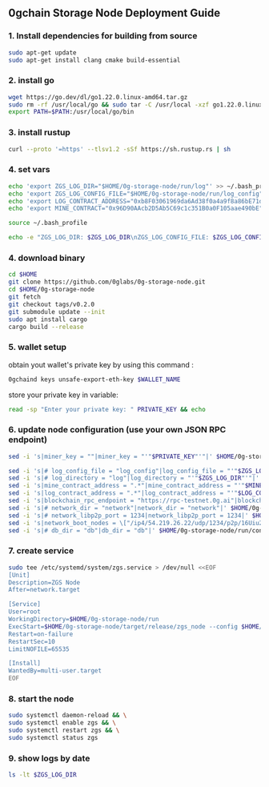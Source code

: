 ## 0gchain Storage Node Deployment Guide

### 1. Install dependencies for building from source
   ```bash
   sudo apt-get update
   sudo apt-get install clang cmake build-essential
   ```

### 2. install go
   ```bash
   wget https://go.dev/dl/go1.22.0.linux-amd64.tar.gz
   sudo rm -rf /usr/local/go && sudo tar -C /usr/local -xzf go1.22.0.linux-amd64.tar.gz
   export PATH=$PATH:/usr/local/go/bin
   ```

### 3. install rustup
   ```bash
   curl --proto '=https' --tlsv1.2 -sSf https://sh.rustup.rs | sh
   ```

### 4. set vars
   ```bash
   echo 'export ZGS_LOG_DIR="$HOME/0g-storage-node/run/log"' >> ~/.bash_profile
   echo 'export ZGS_LOG_CONFIG_FILE="$HOME/0g-storage-node/run/log_config"' >> ~/.bash_profile
   echo 'export LOG_CONTRACT_ADDRESS="0xb8F03061969da6Ad38f0a4a9f8a86bE71dA3c8E7"' >> ~/.bash_profile
   echo 'export MINE_CONTRACT="0x96D90AAcb2D5Ab5C69c1c351B0a0F105aae490bE"' >> ~/.bash_profile
   
   source ~/.bash_profile
   
   echo -e "ZGS_LOG_DIR: $ZGS_LOG_DIR\nZGS_LOG_CONFIG_FILE: $ZGS_LOG_CONFIG_FILE\nLOG_CONTRACT_ADDRESS: $LOG_CONTRACT_ADDRESS\nMINE_CONTRACT: $MINE_CONTRACT\n\n\033[33mby Nodebrand.\033[0m"
   ```

### 4. download binary
   ```bash
   cd $HOME
   git clone https://github.com/0glabs/0g-storage-node.git
   cd $HOME/0g-storage-node
   git fetch
   git checkout tags/v0.2.0
   git submodule update --init
   sudo apt install cargo
   cargo build --release
   ```

### 5. wallet setup
obtain yout wallet's private key by using this command :

   ```bash
   0gchaind keys unsafe-export-eth-key $WALLET_NAME
   ```

store your private key in variable:

   ```bash
   read -sp "Enter your private key: " PRIVATE_KEY && echo
   ```

### 6. update node configuration (use your own JSON RPC endpoint)

   ```bash
   sed -i 's|miner_key = ""|miner_key = "'"$PRIVATE_KEY"'"|' $HOME/0g-storage-node/run/config.toml
   ```

   ```bash
   sed -i 's|# log_config_file = "log_config"|log_config_file = "'"$ZGS_LOG_CONFIG_FILE"'"|' $HOME/0g-storage-node/run/config.toml
   sed -i 's|# log_directory = "log"|log_directory = "'"$ZGS_LOG_DIR"'"|' $HOME/0g-storage-node/run/config.toml
   sed -i 's|mine_contract_address = ".*"|mine_contract_address = "'"$MINE_CONTRACT"'"|' $HOME/0g-storage-node/run/config.toml
   sed -i 's|log_contract_address = ".*"|log_contract_address = "'"$LOG_CONTRACT_ADDRESS"'"|' $HOME/0g-storage-node/run/config.toml
   sed -i 's|blockchain_rpc_endpoint = "https://rpc-testnet.0g.ai"|blockchain_rpc_endpoint = "<your-own-JSON-RPC-endpoint>"|' $HOME/0g-storage-node/run/config.toml
   sed -i 's|# network_dir = "network"|network_dir = "network"|' $HOME/0g-storage-node/run/config.toml
   sed -i 's|# network_libp2p_port = 1234|network_libp2p_port = 1234|' $HOME/0g-storage-node/run/config.toml
   sed -i 's|network_boot_nodes = \["/ip4/54.219.26.22/udp/1234/p2p/16Uiu2HAmPxGNWu9eVAQPJww79J32pTJLKGcpjRMb4Qb8xxKkyuG1","/ip4/52.52.127.117/udp/1234/p2p/16Uiu2HAm93Hd5azfhkGBbkx1zero3nYHvfjQYM2NtiW4R3r5bE2g"\]|network_boot_nodes = \["/ip4/54.219.26.22/udp/1234/p2p/16Uiu2HAmTVDGNhkHD98zDnJxQWu3i1FL1aFYeh9wiQTNu4pDCgps","/ip4/52.52.127.117/udp/1234/p2p/16Uiu2HAkzRjxK2gorngB1Xq84qDrT4hSVznYDHj6BkbaE4SGx9oS"\]|' $HOME/0g-storage-node/run/config.toml
   sed -i 's|# db_dir = "db"|db_dir = "db"|' $HOME/0g-storage-node/run/config.toml
   ```

### 7. create service
   ```bash
   sudo tee /etc/systemd/system/zgs.service > /dev/null <<EOF
   [Unit]
   Description=ZGS Node
   After=network.target
   
   [Service]
   User=root
   WorkingDirectory=$HOME/0g-storage-node/run
   ExecStart=$HOME/0g-storage-node/target/release/zgs_node --config $HOME/0g-storage-node/run/config.toml
   Restart=on-failure
   RestartSec=10
   LimitNOFILE=65535
   
   [Install]
   WantedBy=multi-user.target
   EOF
   ```
### 8. start the node
   ```bash
   sudo systemctl daemon-reload && \
   sudo systemctl enable zgs && \
   sudo systemctl restart zgs && \
   sudo systemctl status zgs
   ```

### 9. show logs by date
   ```bash
   ls -lt $ZGS_LOG_DIR
   ```
